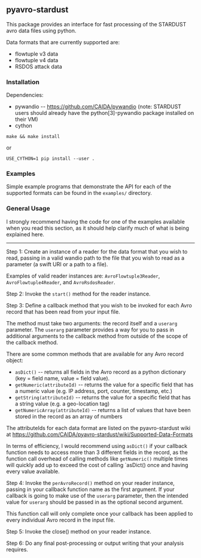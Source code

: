 ## pyavro-stardust

This package provides an interface for fast processing of the STARDUST avro
data files using python.

Data formats that are currently supported are:
 * flowtuple v3 data
 * flowtuple v4 data
 * RSDOS attack data

### Installation

Dependencies:
  * pywandio -- https://github.com/CAIDA/pywandio (note: STARDUST users should
    already have the python[3]-pywandio package installed on their VM)
  * cython


```
make && make install
```

or

```
USE_CYTHON=1 pip install --user .
```

### Examples
Simple example programs that demonstrate the API for each of the
supported formats can be found in the `examples/` directory.


### General Usage

I strongly recommend having the code for one of the examples available
when you read this section, as it should help clarify much of what is
being explained here.

---

Step 1: Create an instance of a reader for the data format that you wish to
read, passing in a valid wandio path to the file that you wish to read
as a parameter (a swift URI or a path to a file).

Examples of valid reader instances are: `AvroFlowtuple3Reader`,
`AvroFlowtuple4Reader`, and `AvroRsdosReader`.

Step 2: Invoke the `start()` method for the reader instance.

Step 3: Define a callback method that you wish to be invoked for each Avro
record that has been read from your input file.

The method must take two arguments: the record itself and a `userarg`
parameter. The `userarg` parameter provides a way for you to pass in
additional arguments to the callback method from outside of the scope
of the callback method.

There are some common methods that are available for any Avro record object:
 * `asDict()` -- returns all fields in the Avro record as a python dictionary
    (key = field name, value = field value).
 * `getNumeric(attributeId)` -- returns the value for a specific field that
   has a numeric value (e.g. IP address, port, counter, timestamp, etc.)
 * `getString(attributeId)` -- returns the value for a specific field that has
   a string value (e.g. a geo-location tag)
 * `getNumericArray(attributeId)` -- returns a list of values that have been
   stored in the record as an array of numbers

The attributeIds for each data format are listed on the pyavro-stardust wiki
at https://github.com/CAIDA/pyavro-stardust/wiki/Supported-Data-Formats

In terms of efficiency, I would recommend using `asDict()` if your callback
function needs to access more than 3 different fields in the record, as the
function call overhead of calling methods like `getNumeric()` multiple times
will quickly add up to exceed the cost of calling `asDict() once and having
every value available.

Step 4: Invoke the `perAvroRecord()` method on your reader instance, passing
in your callback function name as the first argument. If your callback is
going to make use of the `userarg` parameter, then the intended value for
`userarg` should be passed in as the optional second argument.

This function call will only complete once your callback has been applied to
every individual Avro record in the input file.

Step 5: Invoke the close() method on your reader instance.

Step 6: Do any final post-processing or output writing that your analysis
requires.

